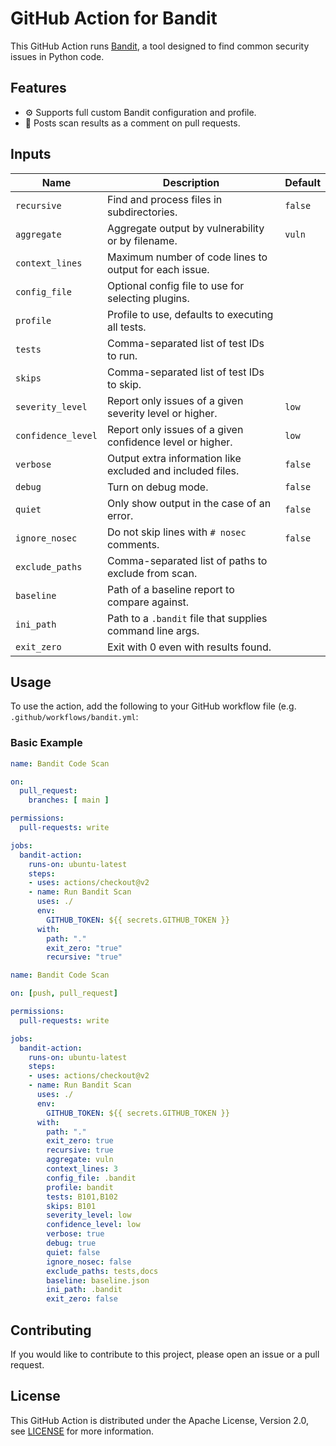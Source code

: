 # GitHub Action for Bandit

This GitHub Action runs [Bandit](https://bandit.readthedocs.io/en/latest/), a 
tool designed to find common security issues in Python code.

## Features

- :gear: Supports full custom Bandit configuration and profile.
- :speech_balloon: Posts scan results as a comment on pull requests.

## Inputs

| Name                 | Description                                                 | Default |
|----------------------|-------------------------------------------------------------|---------|
| `recursive`          | Find and process files in subdirectories.                   | `false` |
| `aggregate`          | Aggregate output by vulnerability or by filename.           | `vuln`  |
| `context_lines`      | Maximum number of code lines to output for each issue.      |         |
| `config_file`        | Optional config file to use for selecting plugins.          |         |
| `profile`            | Profile to use, defaults to executing all tests.            |         |
| `tests`              | Comma-separated list of test IDs to run.                    |         |
| `skips`              | Comma-separated list of test IDs to skip.                   |         |
| `severity_level`     | Report only issues of a given severity level or higher.     | `low`   |
| `confidence_level`   | Report only issues of a given confidence level or higher.   | `low`   |
| `verbose`            | Output extra information like excluded and included files.  | `false` |
| `debug`              | Turn on debug mode.                                         | `false` |
| `quiet`              | Only show output in the case of an error.                   | `false` |
| `ignore_nosec`       | Do not skip lines with `# nosec` comments.                  | `false` |
| `exclude_paths`      | Comma-separated list of paths to exclude from scan.         |         |
| `baseline`           | Path of a baseline report to compare against.               |         |
| `ini_path`           | Path to a `.bandit` file that supplies command line args.   |         |
| `exit_zero`          | Exit with 0 even with results found.     

## Usage

To use the action, add the following to your GitHub workflow file (e.g. `.github/workflows/bandit.yml`:

### Basic Example

```yaml
name: Bandit Code Scan

on:
  pull_request:
    branches: [ main ]

permissions:
  pull-requests: write

jobs:
  bandit-action:
    runs-on: ubuntu-latest
    steps:
    - uses: actions/checkout@v2
    - name: Run Bandit Scan
      uses: ./
      env:
        GITHUB_TOKEN: ${{ secrets.GITHUB_TOKEN }}
      with:
        path: "."
        exit_zero: "true"
        recursive: "true"
```

```yaml
name: Bandit Code Scan

on: [push, pull_request]

permissions:
  pull-requests: write

jobs:
  bandit-action:
    runs-on: ubuntu-latest
    steps:
    - uses: actions/checkout@v2
    - name: Run Bandit Scan
      uses: ./
      env:
        GITHUB_TOKEN: ${{ secrets.GITHUB_TOKEN }}
      with:
        path: "."
        exit_zero: true
        recursive: true
        aggregate: vuln
        context_lines: 3
        config_file: .bandit
        profile: bandit
        tests: B101,B102
        skips: B101
        severity_level: low
        confidence_level: low
        verbose: true
        debug: true
        quiet: false
        ignore_nosec: false
        exclude_paths: tests,docs
        baseline: baseline.json
        ini_path: .bandit
        exit_zero: false
```

## Contributing

If you would like to contribute to this project, please open an issue or a pull request.

## License

This GitHub Action is distributed under the Apache License, Version 2.0, see [LICENSE](LICENSE) for more information.
